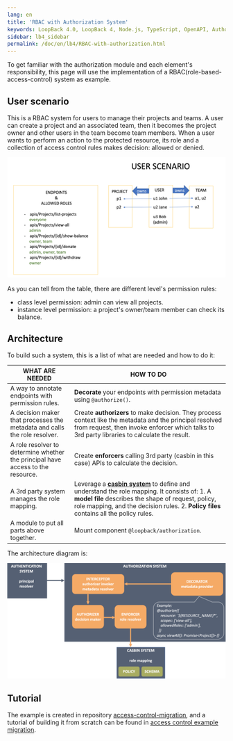 ```yaml
---
lang: en
title: 'RBAC with Authorization System'
keywords: LoopBack 4.0, LoopBack 4, Node.js, TypeScript, OpenAPI, Authorization
sidebar: lb4_sidebar
permalink: /doc/en/lb4/RBAC-with-authorization.html
---
```


To get familiar with the authorization module and each element's responsibility,
this page will use the implementation of a RBAC(role-based-access-control)
system as example.

## User scenario

This is a RBAC system for users to manage their projects and teams. A user can
create a project and an associated team, then it becomes the project owner and
other users in the team become team members. When a user wants to perform an
action to the protected resource, its role and a collection of access control
rules makes decision: allowed or denied.

![User scenario](./imgs/authorization-rbac-user-scenario.png)

As you can tell from the table, there are different level's permission rules:

- class level permission: admin can view all projects.
- instance level permission: a project's owner/team member can check its
  balance.

## Architecture

To build such a system, this is a list of what are needed and how to do it:

| WHAT ARE NEEDED                                                                 | HOW TO DO                                                                                                                                                                                                                                                              |
| ------------------------------------------------------------------------------- | ---------------------------------------------------------------------------------------------------------------------------------------------------------------------------------------------------------------------------------------------------------------------- |
| A way to annotate endpoints with permission rules.                              | **Decorate** your endpoints with permission metadata using `@authorize()`.                                                                                                                                                                                             |
| A decision maker that processes the metadata and calls the role resolver.       | Create **authorizers** to make decision. They process context like the metadata and the principal resolved from request, then invoke enforcer which talks to 3rd party libraries to calculate the result.                                                              |
| A role resolver to determine whether the principal have access to the resource. | Create **enforcers** calling 3rd party (casbin in this case) APIs to calculate the decision.                                                                                                                                                                           |
| A 3rd party system manages the role mapping.                                    | Leverage a **[casbin system](https://casbin.org/en/)** to define and understand the role mapping. It consists of: 1. A **model file** describes the shape of request, policy, role mapping, and the decision rules. 2. **Policy files** contains all the policy rules. |
| A module to put all parts above together.                                       | Mount component `@loopback/authorization`.                                                                                                                                                                                                                             |

The architecture diagram is:

![RBAC architecture](./imgs/authorization-rbac-architecture.png)

## Tutorial

The example is created in repository
[access-control-migration](https://github.com/strongloop/loopback-next/tree/master/examples/access-control-migration),
and a tutorial of building it from scratch can be found in
[access control example migration](./migration/auth/example.md).
